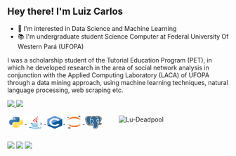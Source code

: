 ## Hey there! I'm Luiz Carlos 

- 👀 I'm interested in Data Science and Machine Learning
- 📚 I'm undergraduate student Science Computer at Federal University Of Western Pará (UFOPA)

I was a scholarship student of the Tutorial Education Program (PET), in which he developed research in the area of social network analysis 
in conjunction with the Applied Computing Laboratory (LACA) of UFOPA through a data mining approach, 
using machine learning techniques, natural language processing, web scraping etc.

<div>
  <a href="https://github.com/luizsfjr">
  <img height="180em" src="https://github-readme-stats.vercel.app/api?username=luizsfjr&show_icons=true&theme=tokyonight&include_all_commits=true&count_private=true"/>
  <img height="180em" src="https://github-readme-stats.vercel.app/api/top-langs/?username=luizsfjr&layout=compact&langs_count=7&theme=tokyonight"/>
</div>
<div style="display: inline_block"><br>
  <img align="center" alt="Luiz-Python" height="30" width="40" src="https://raw.githubusercontent.com/devicons/devicon/master/icons/python/python-original.svg">
  <img align="center" alt="Luiz-Java" height="30" width="40" src="https://raw.githubusercontent.com/devicons/devicon/master/icons/java/java-original.svg">
  <img align="center" alt="Luiz-C" height="30" width="40" src="https://raw.githubusercontent.com/devicons/devicon/master/icons/c/c-original.svg">
  <img align="center" alt="Luiz-jupýter" height="30" width="40" src="https://raw.githubusercontent.com/devicons/devicon/master/icons/jupyter/jupyter-original.svg">
  <img align="center" alt="Luiz-Postgresql" height="30" width="40" src="https://raw.githubusercontent.com/devicons/devicon/master/icons/postgresql/postgresql-original.svg">
  <img align="right" alt="Lu-Deadpool" height="150" width="250" src="https://media.giphy.com/media/xUyrMCdgrOL3ntbTvK/giphy.gif">
</div>

  ## 
 
<div> 
  <a href="https://instagram.com/luizcarlosfjr0" target="_blank"><img src="https://img.shields.io/badge/-Instagram-%23E4405F?style=for-the-badge&logo=instagram&logoColor=white" target="_blank"></a>
  <a href = "mailto:luizcarlossfjr@gmail.com"><img src="https://img.shields.io/badge/-Gmail-%23333?style=for-the-badge&logo=gmail&logoColor=white" target="_blank"></a>
  <a href="https://www.linkedin.com/in/luiz-carlos-fernandes-junior-171682152/" target="_blank"><img src="https://img.shields.io/badge/-LinkedIn-%230077B5?style=for-the-badge&logo=linkedin&logoColor=white" target="_blank"></a>   
</div>

